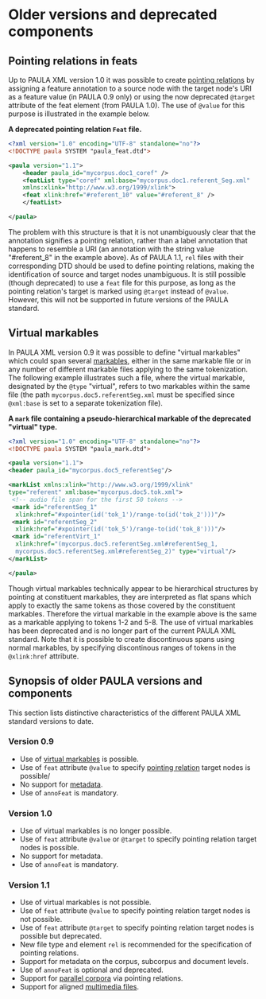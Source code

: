 # Older versions and deprecated components

## Pointing relations in feats

Up to PAULA XML version 1.0 it was possible to create [pointing
relations](pointing-relations.md) by assigning a feature annotation to a
source node with the target node's URI as a feature value (in PAULA 0.9
only) or using the now deprecated `@target` attribute of the feat
element (from PAULA 1.0). The use of `@value` for this purpose is
illustrated in the example below.

**A deprecated pointing relation `Feat` file.**
```xml
<?xml version="1.0" encoding="UTF-8" standalone="no"?>
<!DOCTYPE paula SYSTEM "paula_feat.dtd">

<paula version="1.1">
    <header paula_id="mycorpus.doc1_coref" />
    <featList type="coref" xml:base="mycorpus.doc1.referent_Seg.xml" 
    xmlns:xlink="http://www.w3.org/1999/xlink">
    <feat xlink:href="#referent_10" value="#referent_8" />
    </featList>

</paula>
```

The problem with this structure is that it is not unambiguously clear
that the annotation signifies a pointing relation, rather than a label
annotation that happens to resemble a URI (an annotation with the string
value "\#referent\_8" in the example above). As of PAULA 1.1, `rel`
files with their corresponding DTD should be used to define pointing
relations, making the identification of source and target nodes
unambiguous. It is still possible (though deprecated) to use a `feat`
file for this purpose, as long as the pointing relation's target is
marked using `@target` instead of `@value`. However, this will not be
supported in future versions of the PAULA standard.

## Virtual markables

In PAULA XML version 0.9 it was possible to define "virtual markables"
which could span several [markables](spans-and-markables.md), either in the same markable
file or in any number of different markable files applying to the same
tokenization. The following example illustrates such a file, where the
virtual markable, designated by the `@type` "virtual", refers to two
markables within the same file (the path `mycorpus.doc5.referentSeg.xml`
must be specified since `@xml:base` is set to a separate tokenization
file).

**A `mark` file containing a pseudo-hierarchical markable of the deprecated "virtual" type.**
```xml
<?xml version="1.0" encoding="UTF-8" standalone="no"?>
<!DOCTYPE paula SYSTEM "paula_mark.dtd">

<paula version="1.1">
<header paula_id="mycorpus.doc5_referentSeg"/>

<markList xmlns:xlink="http://www.w3.org/1999/xlink" 
type="referent" xml:base="mycorpus.doc5.tok.xml">
 <!-- audio file span for the first 50 tokens -->
 <mark id="referentSeg_1" 
  xlink:href="#xpointer(id('tok_1')/range-to(id('tok_2')))"/>
 <mark id="referentSeg_2" 
  xlink:href="#xpointer(id('tok_5')/range-to(id('tok_8')))"/>
 <mark id="referentVirt_1"
  xlink:href="(mycorpus.doc5.referentSeg.xml#referentSeg_1,
  mycorpus.doc5.referentSeg.xml#referentSeg_2)" type="virtual"/>
</markList>

</paula>
```

Though virtual markables technically appear to be hierarchical
structures by pointing at constituent markables, they are interpreted as
flat spans which apply to exactly the same tokens as those covered by
the constituent markables. Therefore the virtual markable in the example
above is the same as a markable applying to tokens 1-2 and 5-8. The use
of virtual markables has been deprecated and is no longer part of the
current PAULA XML standard. Note that it is possible to create
discontinuous spans using normal markables, by specifying discontinous
ranges of tokens in the `@xlink:href` attribute.

## Synopsis of older PAULA versions and components

This section lists distinctive characteristics of the different PAULA
XML standard versions to date.

### Version 0.9

- Use of [virtual markables](#virtual-markables) is possible.
- Use of `feat` attribute `@value` to specify [pointing
  relation](pointing-relations.md) target nodes is possible/
- No support for [metadata](metadata.md).
- Use of `annoFeat` is mandatory.

### Version 1.0

- Use of virtual markables is no longer possible.
- Use of `feat` attribute `@value` or `@target` to specify pointing
  relation target nodes is possible.
- No support for metadata.
- Use of `annoFeat` is mandatory.

### Version 1.1

- Use of virtual markables is not possible.
- Use of `feat` attribute `@value` to specify pointing relation target
  nodes is not possible.
- Use of `feat` attribute `@target` to specify pointing relation
  target nodes is possible but deprecated.
- New file type and element `rel` is recommended for the specification
  of pointing relations.
- Support for metadata on the corpus, subcorpus and document levels.
- Use of `annoFeat` is optional and deprecated.
- Support for [parallel corpora](special-scenarios.md#parallel-corpora) via pointing
  relations.
- Support for aligned [multimedia files](special-scenarios.md#aligned-audiovideo-files).

